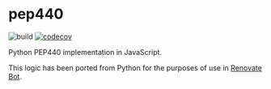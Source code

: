 # pep440

![build](https://github.com/renovatebot/pep440/workflows/build/badge.svg)
[![codecov](https://codecov.io/gh/renovatebot/pep440/branch/main/graph/badge.svg)](https://codecov.io/gh/renovatebot/pep4440)

Python PEP440 implementation in JavaScript.

This logic has been ported from Python for the purposes of use in [Renovate Bot](https://github.com/renovatebot/renovate).

